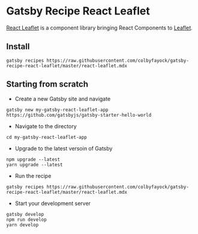 # Gatsby Recipe React Leaflet

[React Leaflet](https://react-leaflet.js.org/) is a component library bringing React Components to [Leaflet](https://leafletjs.com/).

## Install
```
gatsby recipes https://raw.githubusercontent.com/colbyfayock/gatsby-recipe-react-leaflet/master/react-leaflet.mdx
```

## Starting from scratch

* Create a new Gatsby site and navigate
```
gatsby new my-gatsby-react-leaflet-app https://github.com/gatsbyjs/gatsby-starter-hello-world
```
* Navigate to the directory
```
cd my-gatsby-react-leaflet-app
```
* Upgrade to the latest versoin of Gatsby
```
npm upgrade --latest
yarn upgrade --latest
```
* Run the recipe
```
gatsby recipes https://raw.githubusercontent.com/colbyfayock/gatsby-recipe-react-leaflet/master/react-leaflet.mdx
```
* Start your development server
```
gatsby develop
npm run develop
yarn develop
```
